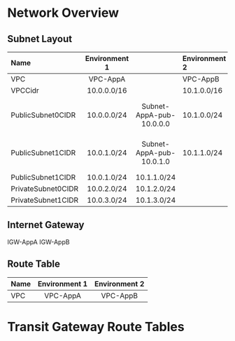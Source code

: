 # Network Overview


## Subnet Layout
Name               | Environment 1 |                          | Environment 2 |  |
:------------------|:-------------:|:------------------------:|:------------  |:------------------------:|
VPC                | VPC-AppA      |                          | VPC-AppB      | |
VPCCidr            | 10.0.0.0/16   |                          | 10.1.0.0/16   | |
PublicSubnet0CIDR  | 10.0.0.0/24   | Subnet-AppA-pub-10.0.0.0 | 10.1.0.0/24   | Subnet-AppB-pub-10.1.0.0 
PublicSubnet1CIDR  | 10.0.1.0/24   | Subnet-AppA-pub-10.0.1.0 | 10.1.1.0/24   | Subnet-AppB-pub-10.1.1.0 
PublicSubnet1CIDR  | 10.0.1.0/24   | 10.1.1.0/24 
PrivateSubnet0CIDR | 10.0.2.0/24   | 10.1.2.0/24 
PrivateSubnet1CIDR | 10.0.3.0/24   | 10.1.3.0/24 

## Internet Gateway
IGW-AppA
IGW-AppB

## Route Table
Name               | Environment 1 | Environment 2 |
:--|:--:|:--:|
VPC                | VPC-AppA      | VPC-AppB


# Transit Gateway Route Tables


